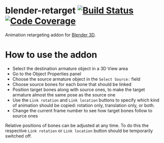 # blender-retarget [![Build Status](https://travis-ci.org/igelbox/blender-retarget.svg)](https://travis-ci.org/igelbox/blender-retarget) [![Code Coverage](https://codecov.io/gh/igelbox/blender-retarget/graph/badge.svg)](https://codecov.io/gh/igelbox/blender-retarget)
Animation retargeting addon for [Blender 3D](http://www.blender.org/).

# How to use the addon
- Select the destination armature object in a 3D View area
- Go to the Object Properties panel
- Choose the source armature object in the `Select Source:` field
- Choose source bones for each bone that should be linked
- Position target bones along with source ones, to make the target armature almost the same pose as the source one
- Use the `Link rotation` and `Link location` buttons to specify which kind of animation should be copied: rotation only, translation only, or both.
- Change the current frame number to see how target bones follow to source ones

Relative positions of bones can be adjusted at any time.
To do this the respective `Link rotation` or `Link location` button should be temporarily switched off.
